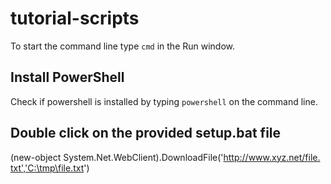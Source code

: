 # tutorial-scripts

To start the command line type `cmd` in the Run window.

## Install PowerShell
Check if powershell is installed by typing `powershell` on the command line.

## Double click on the provided setup.bat file
(new-object System.Net.WebClient).DownloadFile('http://www.xyz.net/file.‌​txt','C:\tmp\file.tx‌​t')
